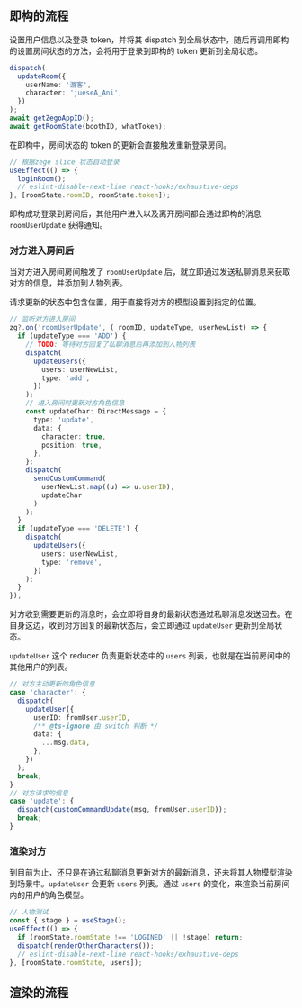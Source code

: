 ## 即构的流程

设置用户信息以及登录 token，并将其 dispatch 到全局状态中，随后再调用即构的设置房间状态的方法，会将用于登录到即构的 token 更新到全局状态。

```ts
dispatch(
  updateRoom({
    userName: '游客',
    character: 'jueseA_Ani',
  })
);
await getZegoAppID();
await getRoomState(boothID, whatToken);
```

在即构中，房间状态的 token 的更新会直接触发重新登录房间。

```ts
// 根据zege slice 状态自动登录
useEffect(() => {
  loginRoom();
  // eslint-disable-next-line react-hooks/exhaustive-deps
}, [roomState.roomID, roomState.token]);
```

即构成功登录到房间后，其他用户进入以及离开房间都会通过即构的消息 `roomUserUpdate` 获得通知。

### 对方进入房间后

当对方进入房间房间触发了 `roomUserUpdate` 后，就立即通过发送私聊消息来获取对方的信息，并添加到人物列表。

请求更新的状态中包含位置，用于直接将对方的模型设置到指定的位置。

```ts
// 监听对方进入房间
zg?.on('roomUserUpdate', (_roomID, updateType, userNewList) => {
  if (updateType === 'ADD') {
    // TODO: 等待对方回复了私聊消息后再添加到人物列表
    dispatch(
      updateUsers({
        users: userNewList,
        type: 'add',
      })
    );
    // 进入房间时更新对方角色信息
    const updateChar: DirectMessage = {
      type: 'update',
      data: {
        character: true,
        position: true,
      },
    };
    dispatch(
      sendCustomCommand(
        userNewList.map((u) => u.userID),
        updateChar
      )
    );
  }
  if (updateType === 'DELETE') {
    dispatch(
      updateUsers({
        users: userNewList,
        type: 'remove',
      })
    );
  }
});
```

对方收到需要更新的消息时，会立即将自身的最新状态通过私聊消息发送回去。在自身这边，收到对方回复的最新状态后，会立即通过 `updateUser` 更新到全局状态。

`updateUser` 这个 reducer 负责更新状态中的 `users` 列表，也就是在当前房间中的其他用户的列表。

```ts
// 对方主动更新的角色信息
case 'character': {
  dispatch(
    updateUser({
      userID: fromUser.userID,
      /** @ts-ignore 由 switch 判断 */
      data: {
        ...msg.data,
      },
    })
  );
  break;
}
// 对方请求的信息
case 'update': {
  dispatch(customCommandUpdate(msg, fromUser.userID));
  break;
}
```

### 渲染对方

到目前为止，还只是在通过私聊消息更新对方的最新消息，还未将其人物模型渲染到场景中。`updateUser` 会更新 `users` 列表。通过 `users` 的变化，来渲染当前房间内的用户的角色模型。

```ts
// 人物测试
const { stage } = useStage();
useEffect(() => {
  if (roomState.roomState !== 'LOGINED' || !stage) return;
  dispatch(renderOtherCharacters());
  // eslint-disable-next-line react-hooks/exhaustive-deps
}, [roomState.roomState, users]);
```

## 渲染的流程